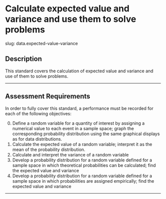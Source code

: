 # Calculate expected value and variance and use them to solve problems

slug: data.expected-value-variance

## Description
This standard covers the calculation of expected value and variance and use of them to solve problems.


---
## Assessment Requirements
In order to fully cover this standard, a performance must be recorded for each of the following objectives:

0. Define a random variable for a quantity of interest by assigning a numerical value to each event in a sample space; graph the corresponding probability distribution using the same graphical displays as for data distributions.
1. Calculate the expected value of a random variable; interpret it as the mean of the probability distribution.
2. Calculate and interpret the variance of a random variable
3. Develop a probability distribution for a random variable defined for a sample space in which theoretical probabilities can be calculated; find the expected value and variance
4. Develop a probability distribution for a random variable defined for a sample space in which probabilities are assigned empirically; find the expected value and variance

---
